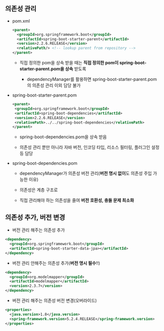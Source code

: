 ## 의존성 관리

- pom.xml

  ```xml
  <parent>
    <groupId>org.springframework.boot</groupId>
    <artifactId>spring-boot-starter-parent</artifactId>
    <version>2.2.6.RELEASE</version>
    <relativePath/> <!-- lookup parent from repository -->
  </parent>
  ```
  
  - 직접 정의한 pom을 상속 받을 때는 **직접 정의한 pom이 spring-boot-starter-parent.pom을 상속** 받도록
  
    - dependencyManager를 활용하면 spring-boot-starter-parent.pom의 의존성 관리 이외 담당 불가

- spring-boot-starter-parent.pom

   ```xml
  <parent>
    <groupId>org.springframework.boot</groupId>
    <artifactId>spring-boot-dependencies</artifactId>
    <version>2.2.6.RELEASE</version>
    <relativePath>../../spring-boot-dependencies</relativePath>
  </parent>
  ```
  - spring-boot-dependencies.pom을 상속 받음

  - 의존성 관리 뿐만 아니라 자바 버전, 인코딩 타입, 리소스 필터링, 플러그인 설정 등 담당

- spring-boot-dependencies.pom

  - dependencyManager가 의존성 버전 관리(**버전 명시 없이**도 의존성 주입 가능한 이유)
  
  - 의존성은 계층 구조로
  
  - 직접 관리해야 하는 의존성을 줄여 **버전 호환성, 충돌 문제 최소화**

## 의존성 추가, 버전 변경

- 버전 관리 해주는 의존성 추가

```xml
<dependency>
  <groupId>org.springframework.boot</groupId>
  <artifactId>spring-boot-starter-data-jpa></artifactId>
</dependency>
```

- 버전 관리 안해주는 의존성 추가(**버전 명시 필수**!!)

```xml
<dependency>
  <groupId>org.modelmapper</groupId>
  <artifactId>modelmapper</artifactId>
  <version>2.3.7</version>
</dependency>
```

- 버전 관리 해주는 의존성 버전 변경(오버라이드)

```xml
<properties>
  <java.version>1.8</java.version>
  <spring-framework.version>5.2.4.RELEASE</spring-framework.version>
</properties>
```
